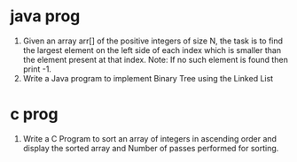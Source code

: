 # java prog
 1. Given an array arr[] of the positive integers of size N, the task is to find the largest element on the left side of each index which     is smaller than the element present at that index. Note: If no such element is found then print -1.
 2. Write a Java program to implement Binary Tree using the Linked List

# c prog
 1. Write a C Program to sort an array of integers in ascending order and display the sorted array and Number of passes performed for         sorting. 

